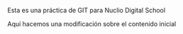 Esta es una práctica de GIT para Nuclio Digital School

Aquí hacemos una modificación sobre el contenido inicial
